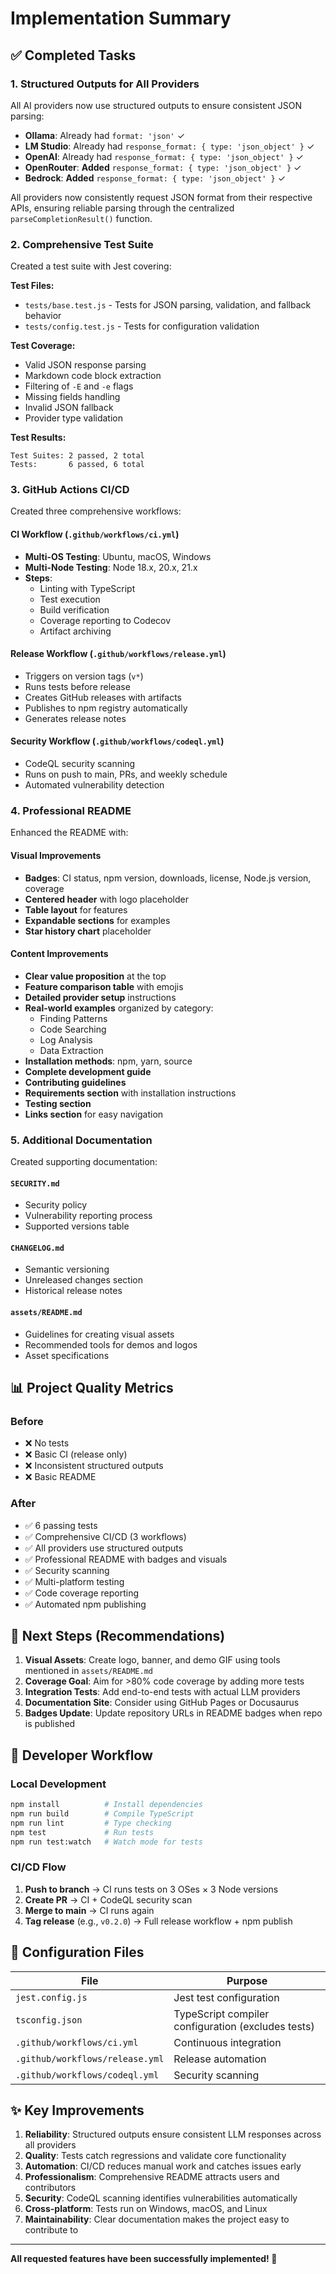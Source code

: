 # Implementation Summary

## ✅ Completed Tasks

### 1. Structured Outputs for All Providers

All AI providers now use structured outputs to ensure consistent JSON parsing:

- **Ollama**: Already had `format: 'json'` ✓
- **LM Studio**: Already had `response_format: { type: 'json_object' }` ✓
- **OpenAI**: Already had `response_format: { type: 'json_object' }` ✓
- **OpenRouter**: **Added** `response_format: { type: 'json_object' }` ✓
- **Bedrock**: **Added** `response_format: { type: 'json_object' }` ✓

All providers now consistently request JSON format from their respective APIs, ensuring reliable parsing through the centralized `parseCompletionResult()` function.

### 2. Comprehensive Test Suite

Created a test suite with Jest covering:

**Test Files:**
- `tests/base.test.js` - Tests for JSON parsing, validation, and fallback behavior
- `tests/config.test.js` - Tests for configuration validation

**Test Coverage:**
- Valid JSON response parsing
- Markdown code block extraction
- Filtering of `-E` and `-e` flags
- Missing fields handling
- Invalid JSON fallback
- Provider type validation

**Test Results:**
```
Test Suites: 2 passed, 2 total
Tests:       6 passed, 6 total
```

### 3. GitHub Actions CI/CD

Created three comprehensive workflows:

#### CI Workflow (`.github/workflows/ci.yml`)
- **Multi-OS Testing**: Ubuntu, macOS, Windows
- **Multi-Node Testing**: Node 18.x, 20.x, 21.x
- **Steps**:
  - Linting with TypeScript
  - Test execution
  - Build verification
  - Coverage reporting to Codecov
  - Artifact archiving

#### Release Workflow (`.github/workflows/release.yml`)
- Triggers on version tags (`v*`)
- Runs tests before release
- Creates GitHub releases with artifacts
- Publishes to npm registry automatically
- Generates release notes

#### Security Workflow (`.github/workflows/codeql.yml`)
- CodeQL security scanning
- Runs on push to main, PRs, and weekly schedule
- Automated vulnerability detection

### 4. Professional README

Enhanced the README with:

#### Visual Improvements
- **Badges**: CI status, npm version, downloads, license, Node.js version, coverage
- **Centered header** with logo placeholder
- **Table layout** for features
- **Expandable sections** for examples
- **Star history chart** placeholder

#### Content Improvements
- **Clear value proposition** at the top
- **Feature comparison table** with emojis
- **Detailed provider setup** instructions
- **Real-world examples** organized by category:
  - Finding Patterns
  - Code Searching
  - Log Analysis
  - Data Extraction
- **Installation methods**: npm, yarn, source
- **Complete development guide**
- **Contributing guidelines**
- **Requirements section** with installation instructions
- **Testing section**
- **Links section** for easy navigation

### 5. Additional Documentation

Created supporting documentation:

#### `SECURITY.md`
- Security policy
- Vulnerability reporting process
- Supported versions table

#### `CHANGELOG.md`
- Semantic versioning
- Unreleased changes section
- Historical release notes

#### `assets/README.md`
- Guidelines for creating visual assets
- Recommended tools for demos and logos
- Asset specifications

## 📊 Project Quality Metrics

### Before
- ❌ No tests
- ❌ Basic CI (release only)
- ❌ Inconsistent structured outputs
- ❌ Basic README

### After
- ✅ 6 passing tests
- ✅ Comprehensive CI/CD (3 workflows)
- ✅ All providers use structured outputs
- ✅ Professional README with badges and visuals
- ✅ Security scanning
- ✅ Multi-platform testing
- ✅ Code coverage reporting
- ✅ Automated npm publishing

## 🚀 Next Steps (Recommendations)

1. **Visual Assets**: Create logo, banner, and demo GIF using tools mentioned in `assets/README.md`
2. **Coverage Goal**: Aim for >80% code coverage by adding more tests
3. **Integration Tests**: Add end-to-end tests with actual LLM providers
4. **Documentation Site**: Consider using GitHub Pages or Docusaurus
5. **Badges Update**: Update repository URLs in README badges when repo is published

## 🔧 Developer Workflow

### Local Development
```bash
npm install          # Install dependencies
npm run build        # Compile TypeScript
npm run lint         # Type checking
npm test             # Run tests
npm run test:watch   # Watch mode for tests
```

### CI/CD Flow
1. **Push to branch** → CI runs tests on 3 OSes × 3 Node versions
2. **Create PR** → CI + CodeQL security scan
3. **Merge to main** → CI runs again
4. **Tag release** (e.g., `v0.2.0`) → Full release workflow + npm publish

## 📝 Configuration Files

| File | Purpose |
|------|---------|
| `jest.config.js` | Jest test configuration |
| `tsconfig.json` | TypeScript compiler configuration (excludes tests) |
| `.github/workflows/ci.yml` | Continuous integration |
| `.github/workflows/release.yml` | Release automation |
| `.github/workflows/codeql.yml` | Security scanning |

## ✨ Key Improvements

1. **Reliability**: Structured outputs ensure consistent LLM responses across all providers
2. **Quality**: Tests catch regressions and validate core functionality
3. **Automation**: CI/CD reduces manual work and catches issues early
4. **Professionalism**: Comprehensive README attracts users and contributors
5. **Security**: CodeQL scanning identifies vulnerabilities automatically
6. **Cross-platform**: Tests run on Windows, macOS, and Linux
7. **Maintainability**: Clear documentation makes the project easy to contribute to

---

**All requested features have been successfully implemented! 🎉**
